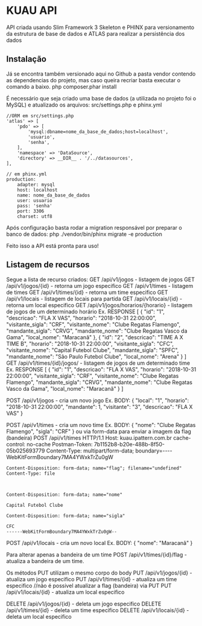# KUAU API

API criada usando Slim Framework 3 Skeleton e PHINX para versionamento da estrutura de base de dados e ATLAS para realizar a persistência dos dados

## Instalação

Já se encontra também versionado aqui no Github a pasta vendor contendo as dependencias do projeto, mas caso queira recriar basta executar o comando a baixo.
	php composer.phar install

É necessário que seja criado uma base de dados (a utilizada no projeto foi o MySQL) e atualizado os arquivos: src/settings.php e phinx.yml

    //ORM em src/settings.php
    'atlas' => [
        'pdo' => [
            'mysql:dbname=nome_da_base_de_dados;host=localhost',
            'usuario',
            'senha',
        ],
        'namespace' => 'DataSource',
        'directory' => __DIR__ . '/../datasources',
    ],

    // em phinx.yml
    production:
        adapter: mysql
        host: localhost
        name: nome_da_base_de_dados
        user: usuario
        pass: 'senha'
        port: 3306
        charset: utf8

Após configuração basta rodar a migration responsável por preparar o banco de dados:
    php ./vendor/bin/phinx migrate -e production

Feito isso a API está pronta para uso!

## Listagem de recursos

Segue a lista de recurso criados:
GET /api/v1/jogos - listagem de jogos
GET /api/v1/jogos/{id} - retorna um jogo especifico
GET /api/v1/times - listagem de times
GET /api/v1/times/{id} - retorna um time especifico
GET /api/v1/locais - listagem de locais para partida
GET /api/v1/locais/{id} - retorna um local especifico
GET /api/v1/jogos/horarios/{horario} - listagem de jogos de um determinado horário
Ex. RESPONSE
    [
        {
            "id": "1",
            "descricao": "FLA X VAS",
            "horario": "2018-10-31 22:00:00",
            "visitante_sigla": "CRF",
            "visitante_nome": "Clube Regatas Flamengo",
            "mandante_sigla": "CRVG",
            "mandante_nome": "Clube Regatas Vasco da Gama",
            "local_nome": "Maracanã"
        },
        {
            "id": "2",
            "descricao": "TIME A X TIME B",
            "horario": "2018-10-31 22:00:00",
            "visitante_sigla": "CFC",
            "visitante_nome": "Capital Futebol Clube",
            "mandante_sigla": "SPFC",
            "mandante_nome": "São Paulo Futebol Clube",
            "local_nome": "Arena"
        }
    ]
GET /api/v1/times/{id}/jogos/ - listagem de jogos de um determinado time
Ex. RESPONSE
    [
        {
            "id": "1",
            "descricao": "FLA X VAS",
            "horario": "2018-10-31 22:00:00",
            "visitante_sigla": "CRF",
            "visitante_nome": "Clube Regatas Flamengo",
            "mandante_sigla": "CRVG",
            "mandante_nome": "Clube Regatas Vasco da Gama",
            "local_nome": "Maracanã"
        }
    ]

POST /api/v1/jogos - cria um novo jogo
Ex. BODY:
    {
        "local": "1",
        "horario": "2018-10-31 22:00:00",
        "mandante": 1,
        "visitante": "3",
        "descricao": "FLA X VAS"
    }

POST /api/v1/times - cria um novo time
Ex. BODY:
    {
        "nome": "Clube Regatas Flamengo",
        "sigla": "CRF"
    }
ou via form-data para enviar a imagem da flag (bandeira) 
    POST /api/v1/times HTTP/1.1
    Host: kuau.ipattern.com.br
    cache-control: no-cache
    Postman-Token: 7b1152b8-b20e-488b-8f50-05b025693779
    Content-Type: multipart/form-data; boundary=----WebKitFormBoundary7MA4YWxkTrZu0gW

    Content-Disposition: form-data; name="flag"; filename="undefined"
    Content-Type: file



    Content-Disposition: form-data; name="nome"

    Capital Futebol Clube

    Content-Disposition: form-data; name="sigla"

    CFC
    ------WebKitFormBoundary7MA4YWxkTrZu0gW--

POST /api/v1/locais - cria um novo local
Ex. BODY:
    {
        "nome": "Maracanã"
    }

Para alterar apenas a bandeira de um time
POST /api/v1/times/{id}/flag - atualiza a bandeira de um time.

Os métodos PUT utilizam o mesmo corpo do body
PUT /api/v1/jogos/{id} - atualiza um jogo especifico
PUT /api/v1/times/{id} - atualiza um time especifico //não é possivel atualizar a flag (bandeira) via PUT
PUT /api/v1/locais/{id} - atualiza um local especifico

DELETE /api/v1/jogos/{id} - deleta um jogo especifico
DELETE /api/v1/times/{id} - deleta um time especifico
DELETE /api/v1/locais/{id} - deleta um local especifico
